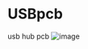 # USBpcb
usb hub pcb
![image](https://github.com/user-attachments/assets/af4d86d0-4689-431a-9da9-02be86dc7318)
